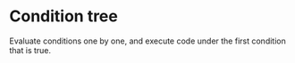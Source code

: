 # Condition tree
Evaluate conditions one by one, and execute code under the first condition that
is true.
